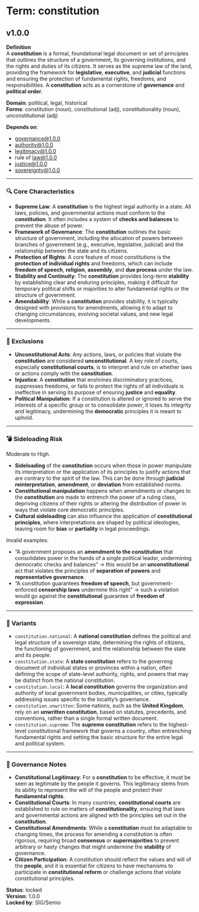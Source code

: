 # Term: constitution

## v1.0.0

**Definition**  
A **constitution** is a formal, foundational legal document or set of principles that outlines the structure of a government, its governing institutions, and the rights and duties of its citizens. It serves as the supreme law of the land, providing the framework for **legislative**, **executive**, and **judicial** functions and ensuring the protection of fundamental rights, freedoms, and responsibilities. A **constitution** acts as a cornerstone of **governance** and **political order**.

**Domain**: political, legal, historical  
**Forms**: constitution (noun), constitutional (adj), constitutionality (noun), unconstitutional (adj)

**Depends on**:  
- governance@1.0.0  
- authority@1.0.0  
- legitimacy@1.0.0  
- rule of law@1.0.0  
- justice@1.0.0  
- sovereignty@1.0.0

---

### 🔍 Core Characteristics

- **Supreme Law**: A **constitution** is the highest legal authority in a state. All laws, policies, and governmental actions must conform to the **constitution**. It often includes a system of **checks and balances** to prevent the abuse of power.
- **Framework of Governance**: The **constitution** outlines the basic structure of government, including the allocation of powers between branches of government (e.g., executive, legislative, judicial) and the relationship between the state and its citizens.
- **Protection of Rights**: A core feature of most constitutions is the **protection of individual rights** and freedoms, which can include **freedom of speech**, **religion**, **assembly**, and **due process** under the law.
- **Stability and Continuity**: The **constitution** provides long-term **stability** by establishing clear and enduring principles, making it difficult for temporary political shifts or majorities to alter fundamental rights or the structure of government.
- **Amendability**: While a **constitution** provides stability, it is typically designed with provisions for amendments, allowing it to adapt to changing circumstances, evolving societal values, and new legal developments.

---

### 🚧 Exclusions

- **Unconstitutional Acts**: Any actions, laws, or policies that violate the **constitution** are considered **unconstitutional**. A key role of courts, especially **constitutional courts**, is to interpret and rule on whether laws or actions comply with the **constitution**.
- **Injustice**: A **constitution** that enshrines discriminatory practices, suppresses freedoms, or fails to protect the rights of all individuals is ineffective in serving its purpose of ensuring **justice** and **equality**.
- **Political Manipulation**: If a constitution is altered or ignored to serve the interests of a specific group or to consolidate power, it loses its integrity and legitimacy, undermining the **democratic** principles it is meant to uphold.

---

### 💣 Sideloading Risk

Moderate to High.  
- **Sideloading** of the **constitution** occurs when those in power manipulate its interpretation or the application of its principles to justify actions that are contrary to the spirit of the law. This can be done through **judicial reinterpretation**, **amendment**, or **deviation** from established norms.
- **Constitutional manipulation** happens when amendments or changes to the **constitution** are made to entrench the power of a ruling class, depriving citizens of their rights or altering the distribution of power in ways that violate core democratic principles.
- **Cultural sideloading** can also influence the application of **constitutional principles**, where interpretations are shaped by political ideologies, leaving room for **bias** or **partiality** in legal proceedings.

Invalid examples:
- “A government proposes an **amendment to the constitution** that consolidates power in the hands of a single political leader, undermining democratic checks and balances” → this would be an **unconstitutional** act that violates the principles of **separation of powers** and **representative governance**.
- “A constitution guarantees **freedom of speech**, but government-enforced **censorship laws** undermine this right” → such a violation would go against the **constitutional** guarantee of **freedom of expression**.

---

### 🔁 Variants

- `constitution.national`: A **national constitution** defines the political and legal structure of a sovereign state, determining the rights of citizens, the functioning of government, and the relationship between the state and its people.
- `constitution.state`: A **state constitution** refers to the governing document of individual states or provinces within a nation, often defining the scope of state-level authority, rights, and powers that may be distinct from the national constitution.
- `constitution.local`: A **local constitution** governs the organization and authority of local government bodies, municipalities, or cities, typically addressing issues specific to the locality’s governance.
- `constitution.unwritten`: Some nations, such as the **United Kingdom**, rely on an **unwritten constitution**, based on statutes, precedents, and conventions, rather than a single formal written document.
- `constitution.supreme`: The **supreme constitution** refers to the highest-level constitutional framework that governs a country, often entrenching fundamental rights and setting the basic structure for the entire legal and political system.

---

### 🔐 Governance Notes

- **Constitutional Legitimacy**: For a **constitution** to be effective, it must be seen as legitimate by the people it governs. This legitimacy stems from its ability to represent the will of the people and protect their **fundamental rights**.
- **Constitutional Courts**: In many countries, **constitutional courts** are established to rule on matters of **constitutionality**, ensuring that laws and governmental actions are aligned with the principles set out in the **constitution**.
- **Constitutional Amendments**: While a **constitution** must be adaptable to changing times, the process for amending a constitution is often rigorous, requiring broad **consensus** or **supermajorities** to prevent arbitrary or hasty changes that might undermine the **stability** of governance.
- **Citizen Participation**: A constitution should reflect the values and will of the **people**, and it is essential for citizens to have mechanisms to participate in **constitutional reform** or challenge actions that violate constitutional principles.

**Status**: locked  
**Version**: 1.0.0  
**Locked by**: SIG/Semio
